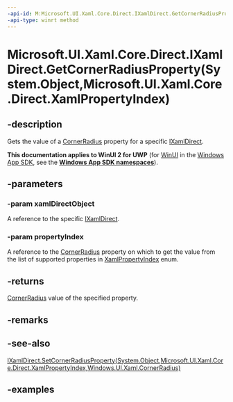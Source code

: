 ```yaml
---
-api-id: M:Microsoft.UI.Xaml.Core.Direct.IXamlDirect.GetCornerRadiusProperty(System.Object,Microsoft.UI.Xaml.Core.Direct.XamlPropertyIndex)
-api-type: winrt method
---
```


# Microsoft.UI.Xaml.Core.Direct.IXamlDirect.GetCornerRadiusProperty(System.Object,Microsoft.UI.Xaml.Core.Direct.XamlPropertyIndex)

<!--
public Windows.UI.Xaml.CornerRadius GetCornerRadiusProperty (object xamlDirectObject, Microsoft.UI.Xaml.Core.Direct.XamlPropertyIndex propertyIndex);
-->

## -description

Gets the value of a [CornerRadius](/uwp/api/windows.ui.xaml.cornerradius) property for a specific [IXamlDirect](ixamldirect.md).

**This documentation applies to WinUI 2 for UWP** (for [WinUI](/windows/apps/winui/winui3/) in the [Windows App SDK](/windows/apps/windows-app-sdk/), see the **[Windows App SDK namespaces](/windows/windows-app-sdk/api/winrt/)**).

## -parameters

### -param xamlDirectObject

A reference to the specific [IXamlDirect](ixamldirect.md).

### -param propertyIndex

A reference to the [CornerRadius](/uwp/api/windows.ui.xaml.cornerradius) property on which to get the value from the list of supported properties in [XamlPropertyIndex](xamlpropertyindex.md) enum.

## -returns

[CornerRadius](/uwp/api/windows.ui.xaml.cornerradius) value of the specified property.

## -remarks

## -see-also

[IXamlDirect.SetCornerRadiusProperty(System.Object,Microsoft.UI.Xaml.Core.Direct.XamlPropertyIndex,Windows.UI.Xaml.CornerRadius)](ixamldirect_setcornerradiusproperty_673744382.md)

## -examples

